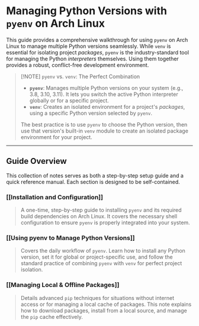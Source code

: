 
# Managing Python Versions with `pyenv` on Arch Linux

This guide provides a comprehensive walkthrough for using `pyenv` on Arch Linux to manage multiple Python versions seamlessly. While `venv` is essential for isolating project *packages*, `pyenv` is the industry-standard tool for managing the Python *interpreters* themselves. Using them together provides a robust, conflict-free development environment.

> [!NOTE] `pyenv` vs. `venv`: The Perfect Combination
> - **`pyenv`**: Manages multiple Python versions on your system (e.g., 3.8, 3.10, 3.11). It lets you switch the active Python interpreter globally or for a specific project.
> - **`venv`**: Creates an isolated environment for a project's *packages*, using a specific Python version selected by `pyenv`.
>
> The best practice is to use `pyenv` to choose the Python version, then use that version's built-in `venv` module to create an isolated package environment for your project.

---

## Guide Overview

This collection of notes serves as both a step-by-step setup guide and a quick reference manual. Each section is designed to be self-contained.

### [[Installation and Configuration]]
> A one-time, step-by-step guide to installing `pyenv` and its required build dependencies on Arch Linux. It covers the necessary shell configuration to ensure `pyenv` is properly integrated into your system.

### [[Using pyenv to Manage Python Versions]]
> Covers the daily workflow of `pyenv`. Learn how to install any Python version, set it for global or project-specific use, and follow the standard practice of combining `pyenv` with `venv` for perfect project isolation.

### [[Managing Local & Offline Packages]]
> Details advanced `pip` techniques for situations without internet access or for managing a local cache of packages. This note explains how to download packages, install from a local source, and manage the `pip` cache effectively.

